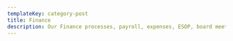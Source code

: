 ```yaml
---
templateKey: category-post
title: Finance
description: Our Finance processes, payroll, expenses, ESOP, board meetings, business operations, and internal audit
---
```


